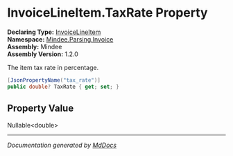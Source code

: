 ﻿<!--  
  <auto-generated>   
    The contents of this file were generated by a tool.  
    Changes to this file may be list if the file is regenerated  
  </auto-generated>   
-->

# InvoiceLineItem.TaxRate Property

**Declaring Type:** [InvoiceLineItem](../index.md)  
**Namespace:** [Mindee.Parsing.Invoice](../../index.md)  
**Assembly:** Mindee  
**Assembly Version:** 1.2.0

The item tax rate in percentage.

```csharp
[JsonPropertyName("tax_rate")]
public double? TaxRate { get; set; }
```

## Property Value

Nullable\<double\>

___

*Documentation generated by [MdDocs](https://github.com/ap0llo/mddocs)*
